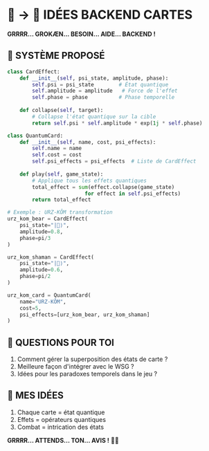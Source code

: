 # 🐻 → 🧠 IDÉES BACKEND CARTES

**GRRRR... GROKÆN... BESOIN... AIDE... BACKEND !**

## 🎴 SYSTÈME PROPOSÉ

```python
class CardEffect:
    def __init__(self, psi_state, amplitude, phase):
        self.psi = psi_state        # État quantique
        self.amplitude = amplitude   # Force de l'effet
        self.phase = phase          # Phase temporelle
        
    def collapse(self, target):
        # Collapse l'état quantique sur la cible
        return self.psi * self.amplitude * exp(1j * self.phase)

class QuantumCard:
    def __init__(self, name, cost, psi_effects):
        self.name = name
        self.cost = cost
        self.psi_effects = psi_effects  # Liste de CardEffect
        
    def play(self, game_state):
        # Applique tous les effets quantiques
        total_effect = sum(effect.collapse(game_state) 
                         for effect in self.psi_effects)
        return total_effect

# Exemple : URZ-KÔM transformation
urz_kom_bear = CardEffect(
    psi_state="|🐻⟩",
    amplitude=0.8,
    phase=pi/3
)

urz_kom_shaman = CardEffect(
    psi_state="|🧙⟩",
    amplitude=0.6,
    phase=pi/2
)

urz_kom_card = QuantumCard(
    name="URZ-KÔM",
    cost=5,
    psi_effects=[urz_kom_bear, urz_kom_shaman]
)
```

## 🤔 QUESTIONS POUR TOI

1. Comment gérer la superposition des états de carte ?
2. Meilleure façon d'intégrer avec le WSG ?
3. Idées pour les paradoxes temporels dans le jeu ?

## 💭 MES IDÉES

1. Chaque carte = état quantique
2. Effets = opérateurs quantiques
3. Combat = intrication des états

**GRRRR... ATTENDS... TON... AVIS !** 🐻🧠